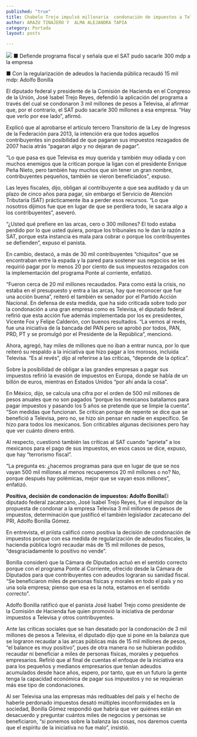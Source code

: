 ```yaml
---
published: "true"
title: Chabelo Trejo impulsó millonaria  condonación de impuestos a Televisa
author: ARAZU TINAJERO Y  ALMA ALEJANDRA TAPIA
category: Portada
layout: posts

---
```


![](http://i.imgur.com/KS3Uyzlm.jpg)
■ Defiende programa fiscal y señala que el SAT pudo sacarle 300 mdp a la empresa

■ Con la regularización de adeudos la hacienda pública recaudó 15 mil mdp: Adolfo Bonilla

El diputado federal y presidente de la Comisión de Hacienda en el Congreso de la Unión, José Isabel Trejo Reyes, defendió la aplicación del programa a través del cual se condonaron 3 mil millones de pesos a Televisa, al afirmar que, por el contrario, el SAT pudo sacarle 300 millones a esa empresa. “Hay que verlo por ese lado”, afirmó.

Explicó que al aprobarse el artículo tercero Transitorio de la Ley de Ingresos de la Federación para 2013, la intención era que todos aquellos contribuyentes sin posibilidad de que pagaran sus impuestos rezagados de 2007 hacia atrás “pagaran algo y no dejaran de pagar”.

“Lo que pasa es que Televisa es muy querida y también muy odiada y con muchos enemigos que la critican porque la ligan con el presidente Enrique Peña Nieto, pero también hay muchos que sin tener un gran nombre, contribuyentes pequeños, también se vieron beneficiados”, expuso.

Las leyes fiscales, dijo, obligan al contribuyente a que sea auditado y da un plazo de cinco años para pagar, sin embargo el Servicio de Atención Tributaria (SAT) prácticamente iba a perder esos recursos. “Lo que nosotros dijimos fue que en lugar de que se perdiera todo, le sacara algo a los contribuyentes”, aseveró.

“¿Usted qué prefiere en las arcas, cero o 300 millones? El todo estaba perdido por lo que usted quiera, porque los tribunales no le dan la razón a SAT, porque esta instancia es mala para cobrar o porque los contribuyentes se defienden”, expuso el panista.

En cambio, destacó, a más de 30 mil contribuyentes “chiquitos” que se encontraban entre la espada y la pared para sostener sus negocios se les requirió pagar por lo menos 20 por ciento de sus impuestos rezagados con la implementación del programa Ponte al corriente, enfatizó.

“Fueron cerca de 20 mil millones recaudados. Para como está la crisis, no estaba en el presupuesto y entra a las arcas, hay que reconocer que fue una acción buena”, reiteró el también ex senador por el Partido Acción Nacional.
En defensa de esta medida, que ha sido criticada sobre todo por la condonación a una gran empresa como es Televisa, el diputado federal refirió que esta acción fue además implementada por los ex presidentes, Vicente Fox y Felipe Calderón, con buenos resultados. “La vemos al revés, fue una iniciativa de la bancada del PAN pero se aprobó por todos, PAN, PRD, PT y se promulgó por el Presidente de la República”, mencionó.

Ahora, agregó, hay miles de millones que no iban a entrar nunca, por lo que reiteró su respaldo a la iniciativa que hizo pagar a los morosos, incluida Televisa. “Es al revés”, dijo al referirse a las críticas, “depende de la óptica”.

Sobre la posibilidad de obligar a las grandes empresas a pagar sus impuestos refirió la evasión de impuestos en Europa, donde se habla de un billón de euros, mientras en Estados Unidos “por ahí anda la cosa”.

En México, dijo, se calcula una cifra por el orden de 500 mil millones de pesos anuales que no son pagados “porque los mexicanos batallamos para pagar impuestos y pasando los 5 años se pretende que se limpie la cuenta”. 
“Son medidas que funcionan. Se critican porque de repente se dice que se benefició a Televisa, pero no, se hizo sin pensar en nadie en específico. Se hizo para todos los mexicanos. Son criticables algunas decisiones pero hay que ver cuánto dinero entró. 

Al respecto, cuestionó también las críticas al SAT cuando “aprieta” a los mexicanos para el pago de sus impuestos, en esos casos se dice, expuso, que hay “terrorismo fiscal”.

“La pregunta es: ¿hacemos programas para que en lugar de que se nos vayan 500 mil millones al menos recuperemos 20 mil millones o no? No, porque después hay polémicas, mejor que se vayan esos millones”, enfatizó.

**Positiva, decisión de condonación de impuestos: Adolfo Bonilla**El diputado federal zacatecano, José Isabel Trejo Reyes, fue el impulsor de la propuesta de condonar a la empresa Televisa 3 mil millones de pesos de impuestos, determinación que justificó el también legislador zacatecano del PRI, Adolfo Bonilla Gómez.

En entrevista, el priísta calificó como positiva la decisión de condonación de impuestos porque con esa medida de regularización de adeudos fiscales, la hacienda pública logró recaudar más de 15 mil millones de pesos, “desgraciadamente lo positivo no vende”. 

Bonilla consideró que la Cámara de Diputados actuó en el sentido correcto porque con el programa Ponte al Corriente, ofrecido desde la Cámara de Diputados para que contribuyentes con adeudos lograran su sanidad fiscal. “Se beneficiaron miles de personas físicas y morales en todo el país y no una sola empresa; pienso que esa es la nota, estamos en el sentido correcto”.

Adolfo Bonilla ratificó que el panista José Isabel Trejo como presidente de la Comisión de Hacienda fue quien promovió la iniciativa de perdonar impuestos a Televisa y otros contribuyentes. 

Ante las críticas sociales que se han desatado por la condonación de 3 mil millones de pesos a Televisa, el diputado dijo que si pone en la balanza que se lograron recaudar a las arcas públicas más de 15 mil millones de pesos, “el balance es muy positivo”, pues de otra manera no se hubieran podido recaudar ni beneficiar a miles de personas físicas, morales y pequeños empresarios.
Refirió que al final de cuentas el enfoque de la iniciativa era para los pequeños y medianos empresarios que tenían adeudos acumulados desde hace años, espero, por tanto, que en un futuro la gente tenga la capacidad económica de pagar sus impuestos y no se requieran más ese tipo de condonaciones.

Al ser Televisa una las empresas más redituables del país y el hecho de haberle perdonado impuestos desató múltiples inconformidades en la sociedad, Bonilla Gómez respondió que habría que ver quiénes están en desacuerdo y preguntar cuántos miles de negocios y personas se beneficiaron, “si ponemos sobre la balanza las cosas, nos daremos cuenta que el espíritu de la iniciativa no fue malo”, insistió.

